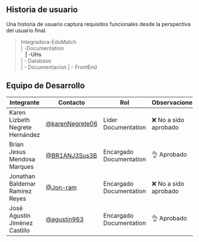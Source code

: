 ## **Historia de usuario**

Una historia de usuario captura requisitos funcionales desde la perspectiva del usuario final.

>Integradora-EduMatch<br>
>| -Documentation<br>
>&nbsp;&nbsp; **| -UHs**<br>
>| - Database<br>
>| - Documentacion
>| - FrontEnd

## Equipo de Desarrollo
|Integrante|Contacto|Rol|Observaciones|
|----------|-------|---|-------------|
| Karen Lizbeth Negrete Hernández|[@karenNegrete06](https://github.com/karenNegrete06)|Lider Documentation|❌ No a sido aprobado
| Brian Jesus Mendosa Marques|[@BR1ANJ3Sus3B](https://github.com/BR1ANJ3Sus3B)|Encargado Documentation|👌 Aprobado
| Jonathan Baldemar Ramirez Reyes|[@Jon-ram](https://github.com/Jon-ram)|Encargado Documentation|❌ No a sido aprobado
| José Agustín Jiménez Castillo|[@agustin963](https://github.com/agustin963)|Encargado Documentation|👌 Aprobado
